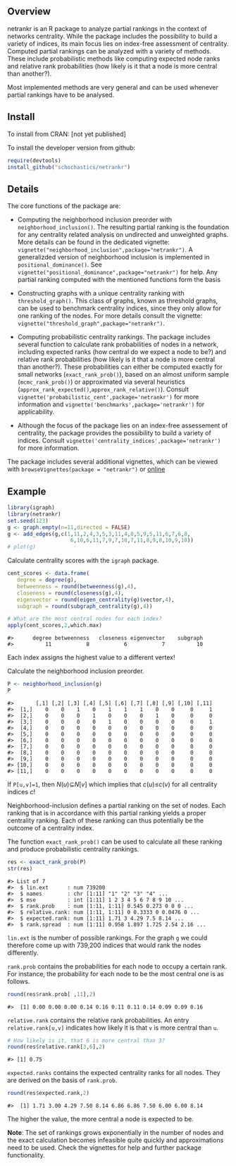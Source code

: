 
<!-- [![CRAN Status Badge](http://www.r-pkg.org/badges/version/netrankr)](https://cran.r-project.org/package=netrankr) -->
<!-- [![CRAN Downloads Per Month](http://cranlogs.r-pkg.org/badges/netrankr)](https://CRAN.R-project.org/package=netrankr) -->
Overview
--------

netrankr is an R package to analyze partial rankings in the context of networks centrality. While the package includes the possibility to build a variety of indices, its main focus lies on index-free assessment of centrality. Computed partial rankings can be analyzed with a variety of methods. These include probabilistic methods like computing expected node ranks and relative rank probabilities (how likely is it that a node is more central than another?).

Most implemented methods are very general and can be used whenever partial rankings have to be analysed.

Install
-------

To install from CRAN: \[not yet published\]

To install the developer version from github:

``` r
require(devtools)
install_github("schochastics/netrankr")
```

Details
-------

The core functions of the package are:

-   Computing the neighborhood inclusion preorder with `neighborhood_inclusion()`. The resulting partial ranking is the foundation for any centrality related analysis on undirected and unweighted graphs. More details can be found in the dedicated vignette: `vignette("neighborhood_inclusion",package="netrankr")`.
    A generalizded version of neighborhood inclusion is implemented in `positional_dominance()`. See `vignette("positional_dominance",package="netrankr")` for help. Any partial ranking computed with the mentioned functions form the basis

-   Constructing graphs with a unique centrality ranking with `threshold_graph()`. This class of graphs, known as threshold graphs, can be used to benchmark centrality indices, since they only allow for one ranking of the nodes. For more details consult the vignette: `vignette("threshold_graph",package="netrankr")`.

-   Computing probabilistic centrality rankings. The package includes several function to calculate rank probabilities of nodes in a network, including expected ranks (how central do we expect a node to be?) and relative rank probabilities (how likely is it that a node is more central than another?). These probabilities can either be computed exactly for small networks (`exact_rank_prob()`), based on an almost uniform sample (`mcmc_rank_prob()`) or approximated via several heuristics (`approx_rank_expected()`,`approx_rank_relative()`). Consult `vignette('probabilistic_cent',package='netrankr')` for more information and `vignette('benchmarks',package='netrankr')` for applicability.

-   Although the focus of the package lies on an index-free assessement of centrality, the package provides the possibility to build a variety of indices. Consult `vignette('centrality_indices',package='netrankr')` for more information.

The package includes several additional vignettes, which can be viewed with `browseVignettes(package = "netrankr")` or [online](http://schochastics.github.io/netrankr)

Example
-------

``` r
library(igraph)
library(netrankr)
set.seed(123)
g <- graph.empty(n=11,directed = FALSE)
g <- add_edges(g,c(1,11,2,4,3,5,3,11,4,8,5,9,5,11,6,7,6,8,
                    6,10,6,11,7,9,7,10,7,11,8,9,8,10,9,10))
# plot(g)
```

Calculate centrality scores with the `igraph` package.

``` r
cent_scores <- data.frame(
   degree = degree(g),
   betweenness = round(betweenness(g),4),
   closeness = round(closeness(g),4),
   eigenvector = round(eigen_centrality(g)$vector,4),
   subgraph = round(subgraph_centrality(g),4))

# What are the most central nodes for each index?
apply(cent_scores,2,which.max)
```

    #>      degree betweenness   closeness eigenvector    subgraph 
    #>          11           8           6           7          10

Each index assigns the highest value to a different vertex!

Calculate the neighborhood inclusion preorder.

``` r
P <- neighborhood_inclusion(g)
P
```

    #>       [,1] [,2] [,3] [,4] [,5] [,6] [,7] [,8] [,9] [,10] [,11]
    #>  [1,]    0    0    1    0    1    1    1    0    0     0     1
    #>  [2,]    0    0    0    1    0    0    0    1    0     0     0
    #>  [3,]    0    0    0    0    1    0    0    0    0     0     1
    #>  [4,]    0    0    0    0    0    0    0    0    0     0     0
    #>  [5,]    0    0    0    0    0    0    0    0    0     0     0
    #>  [6,]    0    0    0    0    0    0    0    0    0     0     0
    #>  [7,]    0    0    0    0    0    0    0    0    0     0     0
    #>  [8,]    0    0    0    0    0    0    0    0    0     0     0
    #>  [9,]    0    0    0    0    0    0    0    0    0     0     0
    #> [10,]    0    0    0    0    0    0    0    0    0     0     0
    #> [11,]    0    0    0    0    0    0    0    0    0     0     0

If `P[u,v]=1`, then *N*(*u*)⊆*N*\[*v*\] which implies that *c*(*u*)≤*c*(*v*) for all centrality indices *c*!

Neighborhood-inclusion defines a partial ranking on the set of nodes. Each ranking that is in accordance with this partial ranking yields a proper centrality ranking. Each of these ranking can thus potentially be the outcome of a centrality index.

The function `exact_rank_prob()` can be used to calculate all these ranking and produce probabilistic centrality rankings.

``` r
res <- exact_rank_prob(P)
str(res)
```

    #> List of 7
    #>  $ lin.ext      : num 739200
    #>  $ names        : chr [1:11] "1" "2" "3" "4" ...
    #>  $ mse          : int [1:11] 1 2 3 4 5 6 7 8 9 10 ...
    #>  $ rank.prob    : num [1:11, 1:11] 0.545 0.273 0 0 0 ...
    #>  $ relative.rank: num [1:11, 1:11] 0 0.3333 0 0.0476 0 ...
    #>  $ expected.rank: num [1:11] 1.71 3 4.29 7.5 8.14 ...
    #>  $ rank.spread  : num [1:11] 0.958 1.897 1.725 2.54 2.16 ...

`lin.ext` is the number of possible rankings. For the graph `g` we could therefore come up with 739,200 indices that would rank the nodes differently.

`rank.prob` contains the probabilities for each node to occupy a certain rank. For instance, the probability for each node to be the most central one is as follows.

``` r
round(res$rank.prob[ ,11],2)
```

    #>  [1] 0.00 0.00 0.00 0.14 0.16 0.11 0.11 0.14 0.09 0.09 0.16

`relative.rank` contains the relative rank probabilities. An entry `relative.rank[u,v]` indicates how likely it is that `v` is more central than `u`.

``` r
# How likely is it, that 6 is more central than 3?
round(res$relative.rank[3,6],2)
```

    #> [1] 0.75

`expected.ranks` contains the expected centrality ranks for all nodes. They are derived on the basis of `rank.prob`.

``` r
round(res$expected.rank,2)
```

    #>  [1] 1.71 3.00 4.29 7.50 8.14 6.86 6.86 7.50 6.00 6.00 8.14

The higher the value, the more central a node is expected to be.

**Note**: The set of rankings grows exponentially in the number of nodes and the exact calculation becomes infeasible quite quickly and approximations need to be used.
Check the vignettes for help and further package functionality.
